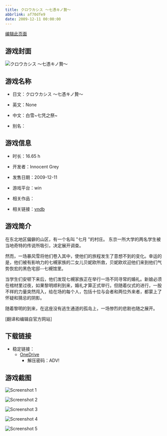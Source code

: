```yaml
---
title: クロウカシス ～七憑キノ贄～
abbrlink: af70dfe9
date: 2009-12-11 00:00:00
---
```

[编辑此页面](https://github.com/ACG-3/ADV3-source/blob/main/source/_posts/games/%E3%82%AF%E3%83%AD%E3%82%A6%E3%82%AB%E3%82%B7%E3%82%B9%20%EF%BD%9E%E4%B8%83%E6%86%91%E3%82%AD%E3%83%8E%E8%B4%84%EF%BD%9E.md)

## 游戏封面

![クロウカシス ～七憑キノ贄～](https://pan.timero.xyz/onedrive/img_lib_001/%E3%82%AF%E3%83%AD%E3%82%A6%E3%82%AB%E3%82%B7%E3%82%B9%20%EF%BD%9E%E4%B8%83%E6%86%91%E3%82%AD%E3%83%8E%E8%B4%84%EF%BD%9E_cover.avif)


## 游戏名称

- 日文：クロウカシス ～七憑キノ贄～
- 英文：None
- 中文：白雪~七凭之祭~

- 别名：


## 游戏信息

- 时长：16.65 h
- 开发者：Innocent Grey
- 发售日期：2009-12-11
- 游戏平台：win
- 相关作品：

- 相关链接：[vndb](https://vndb.org/v2626)


## 游戏简介

在东北地区偏僻的山区，有一个名叫 "七月 "的村庄。
东京一所大学的两名学生被当地奇特的传说所吸引，决定展开调查。

然而，一场暴风雪将他们卷入其中，使他们的旅程发生了意想不到的变化。幸运的是，他们被有影响力的七槻家族的二女儿贝妮欧所救，贝妮欧欢迎他们来到他们气势恢宏的黑色宅邸--七槻馆里。

当学生们安顿下来后，他们发现七槻家族正在举行一场不同寻常的婚礼。新娘必须在棺材里过夜，如果黎明顺利到来，婚礼才算正式举行。但随着仪式的进行，一股不祥的力量突然闯入，给在场的每个人，包括十位与会者和两位外来者，都蒙上了怀疑和猜忌的阴影。

随着黎明的到来，在这座没有逃生通道的孤岛上，一场惨烈的悲剧也随之展开。

[翻译和编辑自官方网站］


## 下载链接

- 稳定链接：
    - [OneDrive](https://pan.timero.xyz/onedrive/adv_lib_001/%E3%82%AF%E3%83%AD%E3%82%A6%E3%82%AB%E3%82%B7%E3%82%B9%20%EF%BD%9E%E4%B8%83%E6%86%91%E3%82%AD%E3%83%8E%E8%B4%84%EF%BD%9E)
        - 解压密码：ADV!



## 游戏截图


![Screenshot 1](https://pan.timero.xyz/onedrive/img_lib_001/%E3%82%AF%E3%83%AD%E3%82%A6%E3%82%AB%E3%82%B7%E3%82%B9%20%EF%BD%9E%E4%B8%83%E6%86%91%E3%82%AD%E3%83%8E%E8%B4%84%EF%BD%9E_Screenshot_1.avif)

![Screenshot 2](https://pan.timero.xyz/onedrive/img_lib_001/%E3%82%AF%E3%83%AD%E3%82%A6%E3%82%AB%E3%82%B7%E3%82%B9%20%EF%BD%9E%E4%B8%83%E6%86%91%E3%82%AD%E3%83%8E%E8%B4%84%EF%BD%9E_Screenshot_2.avif)

![Screenshot 3](https://pan.timero.xyz/onedrive/img_lib_001/%E3%82%AF%E3%83%AD%E3%82%A6%E3%82%AB%E3%82%B7%E3%82%B9%20%EF%BD%9E%E4%B8%83%E6%86%91%E3%82%AD%E3%83%8E%E8%B4%84%EF%BD%9E_Screenshot_3.avif)

![Screenshot 4](https://pan.timero.xyz/onedrive/img_lib_001/%E3%82%AF%E3%83%AD%E3%82%A6%E3%82%AB%E3%82%B7%E3%82%B9%20%EF%BD%9E%E4%B8%83%E6%86%91%E3%82%AD%E3%83%8E%E8%B4%84%EF%BD%9E_Screenshot_4.avif)

![Screenshot 5](https://pan.timero.xyz/onedrive/img_lib_001/%E3%82%AF%E3%83%AD%E3%82%A6%E3%82%AB%E3%82%B7%E3%82%B9%20%EF%BD%9E%E4%B8%83%E6%86%91%E3%82%AD%E3%83%8E%E8%B4%84%EF%BD%9E_Screenshot_5.avif)

